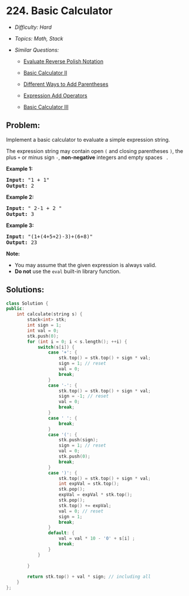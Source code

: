 # 224. Basic Calculator

* *Difficulty: Hard*

* *Topics: Math, Stack*

* *Similar Questions:*

  * [Evaluate Reverse Polish Notation](evaluate-reverse-polish-notation.md)

  * [Basic Calculator II](basic-calculator-ii.md)

  * [Different Ways to Add Parentheses](different-ways-to-add-parentheses.md)

  * [Expression Add Operators](expression-add-operators.md)

  * [Basic Calculator III](basic-calculator-iii.md)

## Problem:

<p>Implement a basic calculator to evaluate a simple expression string.</p>

<p>The expression string may contain open <code>(</code> and closing parentheses <code>)</code>, the plus <code>+</code> or minus sign <code>-</code>, <b>non-negative</b> integers and empty spaces <code> </code>.</p>

<p><strong>Example 1:</strong></p>

<pre>
<strong>Input:</strong> &quot;1 + 1&quot;
<strong>Output:</strong> 2
</pre>

<p><strong>Example 2:</strong></p>

<pre>
<strong>Input:</strong> &quot; 2-1 + 2 &quot;
<strong>Output:</strong> 3</pre>

<p><strong>Example 3:</strong></p>

<pre>
<strong>Input:</strong> &quot;(1+(4+5+2)-3)+(6+8)&quot;
<strong>Output:</strong> 23</pre>
<b>Note:</b>

<ul>
	<li>You may assume that the given expression is always valid.</li>
	<li><b>Do not</b> use the <code>eval</code> built-in library function.</li>
</ul>

## Solutions:

```c++
class Solution {
public:
    int calculate(string s) {
        stack<int> stk;
        int sign = 1;
        int val = 0;
        stk.push(0);
        for (int i = 0; i < s.length(); ++i) {
            switch(s[i]) {
                case '+': {
                    stk.top() = stk.top() + sign * val;
                    sign = 1; // reset
                    val = 0;
                    break;
                }
                case '-': {
                    stk.top() = stk.top() + sign * val;
                    sign = -1; // reset
                    val = 0;
                    break;
                }
                case ' ': {
                    break;
                }
                case '(': {
                    stk.push(sign);
                    sign = 1; // reset
                    val = 0;
                    stk.push(0);
                    break;
                }
                case ')': {
                    stk.top() = stk.top() + sign * val;
                    int expVal = stk.top();
                    stk.pop();
                    expVal = expVal * stk.top();
                    stk.pop();
                    stk.top() += expVal;
                    val = 0; // reset
                    sign = 1;
                    break;
                }
                default: {
                    val = val * 10 - '0' + s[i] ;
                    break;
                }
            }
           
        }
        
        return stk.top() + val * sign; // including all
    }
};
```
